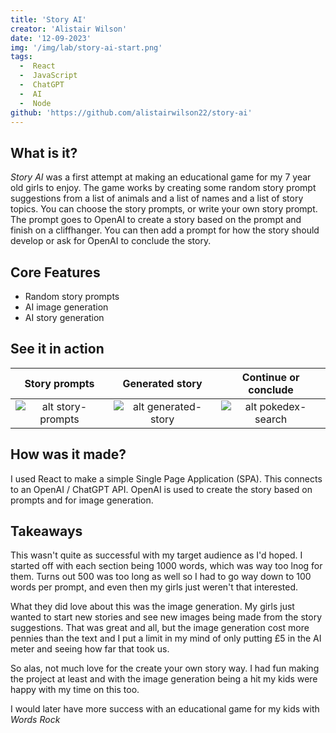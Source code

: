 ```yaml
---
title: 'Story AI'
creator: 'Alistair Wilson'
date: '12-09-2023'
img: '/img/lab/story-ai-start.png'
tags:
  -  React
  -  JavaScript
  -  ChatGPT
  -  AI
  -  Node
github: 'https://github.com/alistairwilson22/story-ai'
---
```


## What is it?

*Story AI* was a first attempt at making an educational game for my 7 year old girls to enjoy. The game works by creating some random story prompt suggestions from a list of animals and a list of names and a list of story topics. You can choose the story prompts, or write your own story prompt. The prompt goes to OpenAI to create a story based on the prompt and finish on a cliffhanger. You can then add a prompt for how the story should develop or ask for OpenAI to conclude the story.

## Core Features

- Random story prompts
- AI image generation
- AI story generation

## See it in action

| Story prompts      | Generated story | Continue or conclude |
:-------------:|:-------------:|:-----:
![alt story-prompts](/img/lab/story-ai-start.png)  |  ![alt generated-story](/img/lab/story-ai-story.png) | ![alt pokedex-search](/img/lab/story-ai-end.png)



## How was it made?  

I used React to make a simple Single Page Application (SPA). This connects to an OpenAI / ChatGPT API. OpenAI is used to create the story based on prompts and for image generation.

## Takeaways  

This wasn't quite as successful with my target audience as I'd hoped. I started off with each section being 1000 words, which was way too lnog for them. Turns out 500 was too long as well so I had to go way down to 100 words per prompt, and even then my girls just weren't that interested.

What they did love about this was the image generation. My girls just wanted to start new stories and see new images being made from the story suggestions. That was great and all, but the image generation cost more pennies than the text and I put a limit in my mind of only putting £5 in the AI meter and seeing how far that took us.

So alas, not much love for the create your own story way. I had fun making the project at least and with the image generation being a hit my kids were happy with my time on this too.

I would later have more success with an educational game for my kids with *Words Rock*